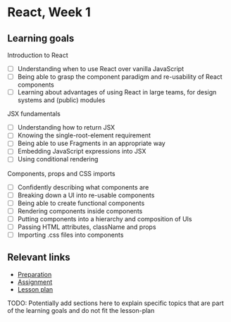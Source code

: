 # React, Week 1

## Learning goals

Introduction to React
- [ ] Understanding when to use React over vanilla JavaScript
- [ ] Being able to grasp the component paradigm and re-usability of React components
- [ ] Learning about advantages of using React in large teams, for design systems and (public) modules

JSX fundamentals
- [ ] Understanding how to return JSX
- [ ] Knowing the single-root-element requirement
- [ ] Being able to use Fragments in an appropriate way
- [ ] Embedding JavaScript expressions into JSX
- [ ] Using conditional rendering

Components, props and CSS imports
- [ ] Confidently describing what components are
- [ ] Breaking down a UI into re-usable components
- [ ] Being able to create functional components
- [ ] Rendering components inside components
- [ ] Putting components into a hierarchy and composition of UIs
- [ ] Passing HTML attributes, className and props
- [ ] Importing .css files into components

## Relevant links

- [Preparation](preparation.md)
- [Assignment](assignment.md)
- [Lesson plan](lesson-plan.md)

TODO: Potentially add sections here to explain specific topics that are part of the learning goals and do not fit the lesson-plan